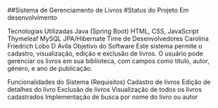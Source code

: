 ##Sistema de Gerenciamento de Livros
#Status do Projeto
Em desenvolvimento

Tecnologias Utilizadas
Java (Spring Boot)
HTML, CSS, JavaScript
Thymeleaf
MySQL
JPA/Hibernate
Time de Desenvolvedores
Carolina Friedrich Lobo D Avila
Objetivo do Software
Este sistema permite o cadastro, visualização, edição e exclusão de livros. O usuário pode gerenciar os livros em sua biblioteca, com campos como título, autor, gênero, e ano de publicação.

Funcionalidades do Sistema (Requisitos)
 Cadastro de livros
 Edição de detalhes do livro
 Exclusão de livros
 Visualização de todos os livros cadastrados
 Implementação de busca por nome do livro ou autor
